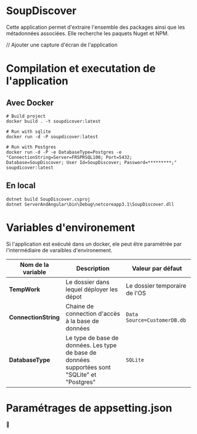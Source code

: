 ﻿# SoupDiscover
Cette application permet d'extraire l'ensemble des packages ainsi que les métadonnées associées.
Elle recherche les paquets Nuget et NPM.

// Ajouter une capture d'écran de l'application

# Compilation et executation de l'application

## Avec Docker
```
# Build project
docker build . -t soupdicover:latest

# Run with sqlite
docker run -d -P soupdicover:latest

# Run with Postgres
docker run -d -P -e DatabaseType=Postgres -e "ConnectionString=Server=FRSPRSQL100; Port=5432; Database=SoupDiscover; User Id=SoupDiscover; Password=*********;" soupdicover:latest
```

## En local
```
dotnet build SoupDiscover.csproj
dotnet ServerAndAngular\bin\Debug\netcoreapp3.1\SoupDiscover.dll
```

# Variables d'environement

Si l'application est exécuté dans un docker, ele peut être paramétrée par l'intermédiaire de varaibles d'environement.

| Nom de la variable | Description | Valeur par défaut |
|---|---|---|
| __TempWork__ | Le dossier dans lequel déployer les dépot | Le dossier temporaire de l'OS |
| __ConnectionString__ | Chaine de connection d'accès à la base de données | `Data Source=CustomerDB.db`  |
| __DatabaseType__  | Le type de base de données. Les type de base de données supportées sont "SQLite" et "Postgres" | `SQLite` |

# Paramétrages de appsetting.json
:construction_worker: